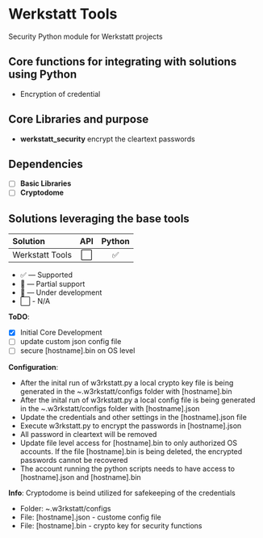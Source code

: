 # Werkstatt Tools
Security Python module for Werkstatt projects

## Core functions for integrating with solutions using Python
- Encryption of credential 

## Core Libraries and purpose
- **werkstatt_security** encrypt the cleartext passwords

## Dependencies
- [ ] **Basic Libraries**
- [ ] **Cryptodome**

## Solutions leveraging the base tools
| Solution                  | API           | Python        |
| :-------------            | :---:         | :---:         | 
| Werkstatt Tools           | ⬜            | ✅    | 

* ✅ — Supported
* 🔶 — Partial support
* 🚧 — Under development
* ⬜ - N/A ️


**ToDO**: 
- [x] Initial Core Development
- [ ] update custom json config file
- [ ] secure [hostname].bin on OS level

**Configuration**: 
- After the inital run of w3rkstatt.py a local crypto key file is being generated in the ~.w3rkstatt/configs folder with [hostname].bin
- After the inital run of w3rkstatt.py a local config file is being generated in the ~.w3rkstatt/configs folder with [hostname].json
- Update the credentials and other settings in the [hostname].json file
- Execute w3rkstatt.py to encrypt the passwords in [hostname].json
- All password in cleartext will be removed
- Update file level access for [hostname].bin to only authorized OS accounts. If the file [hostname].bin is being deleted, the encrypted passwords cannot be recovered 
- The account running the python scripts needs to have access to [hostname].json and [hostname].bin

**Info**: 
Cryptodome is beind utilized for safekeeping of the credentials
- Folder: ~.w3rkstatt/configs
- File: [hostname].json - custome config file
- File: [hostname].bin - crypto key for security functions